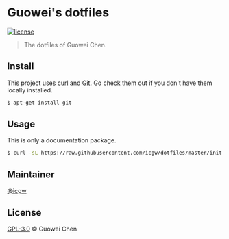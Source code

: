# Guowei's dotfiles

[![license](https://img.shields.io/github/license/icgw/dotfiles)](LICENSE)

> The dotfiles of Guowei Chen.

## Install

This project uses [curl](https://curl.haxx.se/) and  [Git](https://git-scm.com/). Go check them out if you don't have them locally installed.

```sh
$ apt-get install git
```

## Usage

This is only a documentation package.

```sh
$ curl -sL https://raw.githubusercontent.com/icgw/dotfiles/master/init | sh
```

## Maintainer

[@icgw](https://github.com/icgw)

## License

[GPL-3.0](LICENSE) © Guowei Chen
